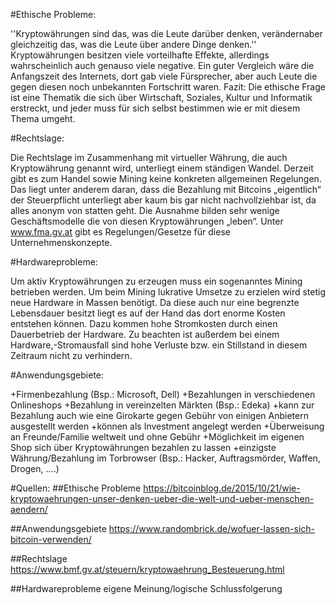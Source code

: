 #Ethische Probleme:

''Kryptowährungen sind das, was die Leute darüber denken, verändernaber gleichzeitig das, was die Leute über andere Dinge denken.'' 
Kryptowährungen besitzen viele vorteilhafte Effekte, allerdings wahrscheinlich auch genauso viele negative.
Ein guter Vergleich wäre die Anfangszeit des Internets, dort gab viele Fürsprecher, aber auch Leute die gegen diesen noch unbekannten Fortschritt waren.
Fazit: 
Die ethische Frage ist eine Thematik die sich über Wirtschaft, Soziales, Kultur und Informatik erstreckt, und jeder muss für sich selbst bestimmen wie er mit diesem Thema umgeht.

#Rechtslage:

Die Rechtslage im Zusammenhang mit virtueller Währung, die auch Kryptowährung genannt wird, unterliegt einem ständigen Wandel.
Derzeit gibt es zum Handel sowie Mining keine konkreten allgemeinen Regelungen.
Das liegt unter anderem daran, dass die Bezahlung mit Bitcoins „eigentlich“ der Steuerpflicht unterliegt aber kaum bis gar nicht nachvollziehbar ist, da alles anonym von statten geht.
Die Ausnahme bilden sehr wenige Geschäftsmodelle die von diesen Kryptowährungen „leben“.
Unter www.fma.gv.at gibt es Regelungen/Gesetze für diese Unternehmenskonzepte.

#Hardwareprobleme:

Um aktiv Kryptowährungen zu erzeugen muss ein sogenanntes Mining betrieben werden.
Um beim Mining lukrative Umsetze zu erzielen wird stetig neue Hardware in Massen benötigt.
Da diese auch nur eine begrenzte Lebensdauer besitzt liegt es auf der Hand das dort enorme Kosten entstehen können.
Dazu kommen hohe Stromkosten durch einen Dauerbetrieb der Hardware.
Zu beachten ist außerdem bei einem Hardware,-Stromausfall sind hohe Verluste bzw. ein Stillstand in diesem Zeitraum nicht zu verhindern.

#Anwendungsgebiete:

+Firmenbezahlung (Bsp.: Microsoft, Dell)
+Bezahlungen in verschiedenen Onlineshops
+Bezahlung in vereinzelten Märkten (Bsp.: Edeka)
+kann zur Bezahlung auch wie eine Girokarte gegen Gebühr von einigen  Anbietern
 ausgestellt werden
+können als Investment angelegt werden
+Überweisung an Freunde/Familie weltweit und ohne Gebühr
+Möglichkeit im eigenen Shop sich über Kryptowährungen bezahlen zu lassen
+einzigste Währung/Bezahlung im Torbrowser (Bsp.: Hacker, Auftragsmörder, Waffen, Drogen, ….)

#Quellen:
##Ethische Probleme
https://bitcoinblog.de/2015/10/21/wie-kryptowaehrungen-unser-denken-ueber-die-welt-und-ueber-menschen-aendern/

##Anwendungsgebiete
https://www.randombrick.de/wofuer-lassen-sich-bitcoin-verwenden/

##Rechtslage
https://www.bmf.gv.at/steuern/kryptowaehrung_Besteuerung.html

##Hardwareprobleme
eigene Meinung/logische Schlussfolgerung 
